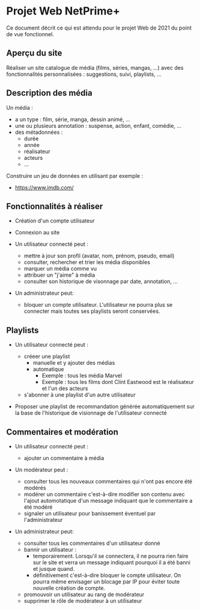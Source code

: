 # Projet Web NetPrime+

Ce document décrit ce qui est attendu pour le projet Web de 2021 du point de vue fonctionnel.

## Aperçu du site

Réaliser un site catalogue de média (films, séries, mangas, ...) avec des fonctionnalités personnalisées : suggestions, suivi, playlists, ...

<!-- ![Aperçu d'un mahjong dans FF XIV](resources/mahjong_ex_1.png) -->

## Description des média

Un média :

  * a un type : film, série, manga, dessin animé, ...
  * une ou plusieurs annotation : suspense, action, enfant, comédie, ...
  * des métadonnées :
    * durée
    * année
    * réalisateur
    * acteurs
    * ...

Construire un jeu de données en utilisant par exemple :
- https://www.imdb.com/


## Fonctionnalités à réaliser

* Création d'un compte utilisateur
* Connexion au site
* Un utilisateur connecté peut :
  * mettre à jour son profil (avatar, nom, prénom, pseudo, email)
  * consulter, rechercher et trier les média disponibles
  * marquer un média comme vu
  * attribuer un "j'aime" à média
  * consulter son historique de visonnage par date, annotation, ...

* Un administrateur peut:
  * bloquer un compte utilisateur. L'utilisateur ne pourra plus se connecter mais toutes ses playlists seront conservées.

## Playlists

* Un utilisateur connecté peut :
  * créeer une playlist
     * manuelle et y ajouter des médias
     * automatique
       * Exemple : tous les média Marvel
       * Exemple : tous les films dont Clint Eastwood est le réalisateur et l'un des acteurs
  * s'abonner à une playlist d'un autre utilisateur

* Proposer une playlist de recommandation générée automatiquement sur la base de l'historique de visionnage de l'utilisateur connecté

## Commentaires et modération

* Un utilisateur connecté peut :
  * ajouter un commentaire à média

* Un modérateur peut :
  * consulter tous les nouveaux commentaires qui n'ont pas encore été modérés
  * modérer un commentaire c'est-à-dire modifier son contenu avec l'ajout automotatique d'un message indiquant que le commentaire a été modéré
  * signaler un utilisateur pour banissement éventuel par l'administrateur

* Un administrateur peut:
  * consulter tous les commentaires d'un utilisateur donné
  * bannir un utilisateur :
    * temporairement. Lorsqu'il se connectera, il ne pourra rien faire sur le site et verra un message indiquant pourquoi il a été banni et jusque quand.
    * définitivement c'est-à-dire bloquer le compte utilisateur. On pourra même envisager un blocage par IP pour éviter toute nouvelle création de compte.
  * promouvoir un utilisateur au rang de modérateur
  * supprimer le rôle de modérateur à un utilisateur
